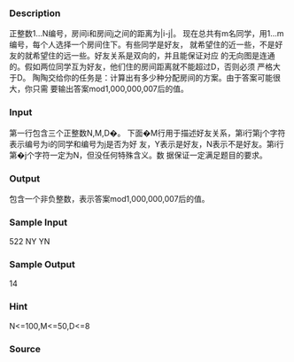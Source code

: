 
### Description


正整数1…N编号，房间i和房间j之间的距离为|i-j|。
现在总共有m名同学，用1…m编号，每个人选择一个房间住下。有些同学是好友，
就希望住的近一些，不是好友的就希望住的远一些。好友关系是双向的，并且能保证对应
的无向图是连通的。假如两位同学互为好友，他们住的房间距离就不能超过D，否则必须
严格大于D。
陶陶交给你的任务是：计算出有多少种分配房间的方案。由于答案可能很大，你只需
要输出答案mod1,000,000,007后的值。


### Input
第一行包含三个正整数N,M,D�。
下面�M行用于描述好友关系，第i行第j个字符表示编号为i的同学和编号为j是否为好
友，Y表示是好友，N表示不是好友。第i行第�j个字符一定为N，但没任何特殊含义。数
据保证一定满足题目的要求。

### Output
包含一个非负整数，表示答案mod1,000,000,007后的值。

### Sample Input
522
NY
YN
### Sample Output
14

### Hint
N<=100,M<=50,D<=8
### Source
